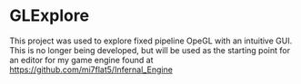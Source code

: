 # GLExplore 
This project was used to explore fixed pipeline OpeGL with an intuitive GUI. This is no longer being developed, but will be used as the starting point for an editor for my game engine found at https://github.com/mi7flat5/Infernal_Engine
